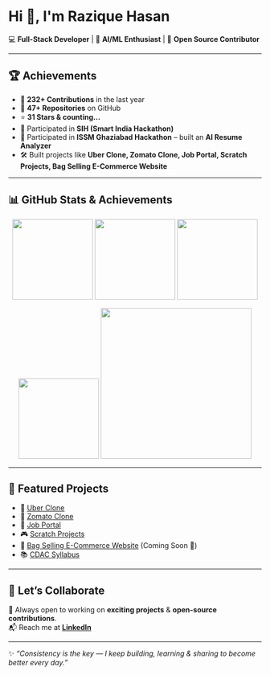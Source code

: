 # Hi 👋, I'm Razique Hasan  

💻 **Full-Stack Developer** | 🤖 **AI/ML Enthusiast** | 🚀 **Open Source Contributor**  

---

## 🏆 Achievements  
- 🎯 **232+ Contributions** in the last year  
- 🌟 **47+ Repositories** on GitHub  
- ⭐ **31 Stars & counting...**  
- 🏅 Participated in **SIH (Smart India Hackathon)**  
- 🏅 Participated in **ISSM Ghaziabad Hackathon** – built an **AI Resume Analyzer**  
- 🛠 Built projects like **Uber Clone, Zomato Clone, Job Portal, Scratch Projects, Bag Selling E-Commerce Website**  

---

## 📊 GitHub Stats & Achievements  

<p align="center">
  <img src="https://github-profile-summary-cards.vercel.app/api/cards/stats?username=raziquehasan&theme=radical" height="160" />
  <img src="https://github-profile-summary-cards.vercel.app/api/cards/repos-per-language?username=raziquehasan&theme=radical" height="160" />
  <img src="https://github-profile-summary-cards.vercel.app/api/cards/most-commit-language?username=raziquehasan&theme=radical" height="160" />
</p>

<p align="center">
  <img src="https://github-profile-summary-cards.vercel.app/api/cards/productive-time?username=raziquehasan&theme=radical" height="160" />
  <img src="https://github-readme-activity-graph.vercel.app/graph?username=raziquehasan&theme=react-dark" height="300"/>
</p>

---

## 📌 Featured Projects  
- 🚖 [Uber Clone](https://github.com/raziquehasan/uber)  
- 🍴 [Zomato Clone](https://github.com/raziquehasan/zomato)  
- 💼 [Job Portal](https://github.com/raziquehasan/JOB-PORTAL)  
- 🎮 [Scratch Projects](https://github.com/raziquehasan/scatch)  
- 👜 [Bag Selling E-Commerce Website](#) (Coming Soon 🚀)  
- 📚 [CDAC Syllabus](https://github.com/raziquehasan/syllabus-cdac)  

---

## 🤝 Let’s Collaborate  
🚀 Always open to working on **exciting projects** & **open-source contributions**.  
📬 Reach me at **[LinkedIn](https://www.linkedin.com/in/razique-hasan-73a2832a2/)**  

---

✨ *“Consistency is the key — I keep building, learning & sharing to become better every day.”*  
